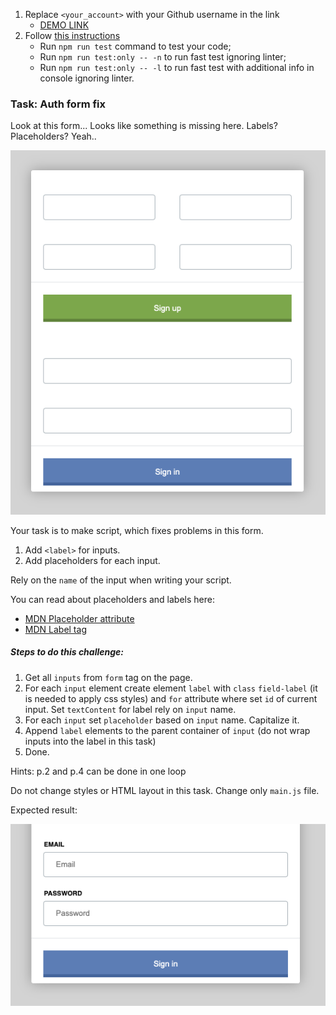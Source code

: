 1. Replace `<your_account>` with your Github username in the link
    - [DEMO LINK](https://mary-kucher.github.io/js_task_fix_form_DOM/)
2. Follow [this instructions](https://mate-academy.github.io/layout_task-guideline/)
    - Run `npm run test` command to test your code;
    - Run `npm run test:only -- -n` to run fast test ignoring linter;
    - Run `npm run test:only -- -l` to run fast test with additional info in console ignoring linter.

### Task: Auth form fix

Look at this form... Looks like something is missing here. Labels? Placeholders? Yeah..

![Preview](./src/images/preview.png)

Your task is to make script, which fixes problems in this form.
1) Add `<label>` for inputs.
2) Add placeholders for each input.

Rely on the `name` of the input when writing your script.

You can read about placeholders and labels here:
- [MDN Placeholder attribute](https://developer.mozilla.org/en-US/docs/Web/HTML/Element/Input#attr-placeholder)
- [MDN Label tag](https://developer.mozilla.org/en-US/docs/Web/HTML/Element/label)

##### Steps to do this challenge:
1) Get all `inputs` from `form` tag on the page.
2) For each `input` element create element `label` with `class` `field-label` (it is needed to apply css styles) and `for` attribute where set `id` of current input. Set `textContent` for label rely on `input` name.
3) For each `input` set `placeholder` based on `input` name. Capitalize it.
4) Append `label` elements to the parent container of `input` (do not wrap inputs into the label in this task)
5) Done.

Hints: p.2 and p.4 can be done in one loop

Do not change styles or HTML layout in this task. Change only `main.js` file.

Expected result:

![Preview](./src/images/result.png)
